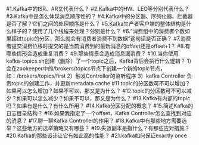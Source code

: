 
#1.Kafka中的ISR、AR又代表什么？
#2.Kafka中的HW、LEO等分别代表什么？
#3.Kafka中是怎么体现消息顺序性的？
#4.Kafka中的分区器、序列化器、拦截器是否了解？它们之间的处理顺序是什么？
#5.Kafka生产者客户端的整体结构是什么样子的？使用了几个线程来处理？分别是什么？
#6.“消费组中的消费者个数如果超过topic的分区，那么就会有消费者消费不到数据”这句话是否正确？
#7.消费者提交消费位移时提交的是当前消费到的最新消息的offset还是offset+1？
#8.有哪些情形会造成重复消费？
#9.那些情景会造成消息漏消费？
#10.当你使用kafka-topics.sh创建（删除）了一个topic之后，Kafka背后会执行什么逻辑？
    1）会在zookeeper中的/brokers/topics节点下创建一个新的topic节点，如：/brokers/topics/first
    2）触发Controller的监听程序
    3）kafka Controller 负责topic的创建工作，并更新metadata cache
#11.topic的分区数可不可以增加？如果可以怎么增加？如果不可以，那又是为什么？
#12.topic的分区数可不可以减少？如果可以怎么减少？如果不可以，那又是为什么？
#13.Kafka有内部的topic吗？如果有是什么？有什么所用？
#14.Kafka分区分配的概念？
#15.简述Kafka的日志目录结构？
#16.如果我指定了一个offset，Kafka Controller怎么查找到对应的消息？
#17.聊一聊Kafka Controller的作用？
#18.Kafka中有那些地方需要选举？这些地方的选举策略又有哪些？
#19.失效副本是指什么？有那些应对措施？
#20.Kafka的那些设计让它有如此高的性能？
#21.kafka如何保证exactly once 